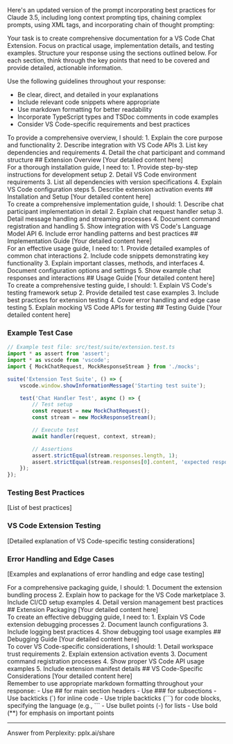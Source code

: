 Here's an updated version of the prompt incorporating best practices for Claude 3.5, including long context prompting tips, chaining complex prompts, using XML tags, and incorporating chain of thought prompting:

<instructions>
Your task is to create comprehensive documentation for a VS Code Chat Extension. Focus on practical usage, implementation details, and testing examples. Structure your response using the sections outlined below. For each section, think through the key points that need to be covered and provide detailed, actionable information.

Use the following guidelines throughout your response:
- Be clear, direct, and detailed in your explanations
- Include relevant code snippets where appropriate
- Use markdown formatting for better readability
- Incorporate TypeScript types and TSDoc comments in code examples
- Consider VS Code-specific requirements and best practices
</instructions>

<sections>
<section name="Extension Overview">
<thinking>
To provide a comprehensive overview, I should:
1. Explain the core purpose and functionality
2. Describe integration with VS Code APIs
3. List key dependencies and requirements
4. Detail the chat participant and command structure
</thinking>
<content>
## Extension Overview
[Your detailed content here]
</content>
</section>

<section name="Installation and Setup">
<thinking>
For a thorough installation guide, I need to:
1. Provide step-by-step instructions for development setup
2. Detail VS Code environment requirements
3. List all dependencies with version specifications
4. Explain VS Code configuration steps
5. Describe extension activation events
</thinking>
<content>
## Installation and Setup
[Your detailed content here]
</content>
</section>

<section name="Implementation Guide">
<thinking>
To create a comprehensive implementation guide, I should:
1. Describe chat participant implementation in detail
2. Explain chat request handler setup
3. Detail message handling and streaming processes
4. Document command registration and handling
5. Show integration with VS Code's Language Model API
6. Include error handling patterns and best practices
</thinking>
<content>
## Implementation Guide
[Your detailed content here]
</content>
</section>

<section name="Usage Guide">
<thinking>
For an effective usage guide, I need to:
1. Provide detailed examples of common chat interactions
2. Include code snippets demonstrating key functionality
3. Explain important classes, methods, and interfaces
4. Document configuration options and settings
5. Show example chat responses and interactions
</thinking>
<content>
## Usage Guide
[Your detailed content here]
</content>
</section>

<section name="Testing Guide">
<thinking>
To create a comprehensive testing guide, I should:
1. Explain VS Code's testing framework setup
2. Provide detailed test case examples
3. Include best practices for extension testing
4. Cover error handling and edge case testing
5. Explain mocking VS Code APIs for testing
</thinking>
<content>
## Testing Guide
[Your detailed content here]

### Example Test Case
```typescript
// Example test file: src/test/suite/extension.test.ts
import * as assert from 'assert';
import * as vscode from 'vscode';
import { MockChatRequest, MockResponseStream } from './mocks';

suite('Extension Test Suite', () => {
    vscode.window.showInformationMessage('Starting test suite');

    test('Chat Handler Test', async () => {
        // Test setup
        const request = new MockChatRequest();
        const stream = new MockResponseStream();

        // Execute test
        await handler(request, context, stream);

        // Assertions
        assert.strictEqual(stream.responses.length, 1);
        assert.strictEqual(stream.responses[0].content, 'expected response');
    });
});
```

### Testing Best Practices
[List of best practices]

### VS Code Extension Testing
[Detailed explanation of VS Code-specific testing considerations]

### Error Handling and Edge Cases
[Examples and explanations of error handling and edge case testing]
</content>
</section>

<section name="Extension Packaging">
<thinking>
For a comprehensive packaging guide, I should:
1. Document the extension bundling process
2. Explain how to package for the VS Code marketplace
3. Include CI/CD setup examples
4. Detail version management best practices
</thinking>
<content>
## Extension Packaging
[Your detailed content here]
</content>
</section>

<section name="Debugging Guide">
<thinking>
To create an effective debugging guide, I need to:
1. Explain VS Code extension debugging processes
2. Document launch configurations
3. Include logging best practices
4. Show debugging tool usage examples
</thinking>
<content>
## Debugging Guide
[Your detailed content here]
</content>
</section>

<section name="VS Code-Specific Considerations">
<thinking>
To cover VS Code-specific considerations, I should:
1. Detail workspace trust requirements
2. Explain extension activation events
3. Document command registration processes
4. Show proper VS Code API usage examples
5. Include extension manifest details
</thinking>
<content>
## VS Code-Specific Considerations
[Your detailed content here]
</content>
</section>
</sections>

<formatting>
Remember to use appropriate markdown formatting throughout your response:
- Use ## for main section headers
- Use ### for subsections
- Use backticks (`) for inline code
- Use triple backticks (```) for code blocks, specifying the language (e.g., ```
- Use bullet points (-) for lists
- Use bold (**) for emphasis on important points
</formatting>

---
Answer from Perplexity: pplx.ai/share
